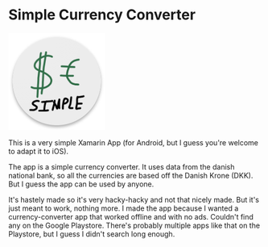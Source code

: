 # Simple Currency Converter

![Simple Currency Converter Logo](SimpleCurrencyConverter/SimpleCurrencyConverter.Android/Resources/mipmap-xxxhdpi/icon.png)

This is a very simple Xamarin App (for Android, but I guess you're welcome to adapt it to iOS).

The app is a simple currency converter. It uses data from the danish national bank, so all the currencies are based off the Danish Krone (DKK). But I guess the app can be used by anyone. 

It's hastely made so it's very hacky-hacky and not that nicely made. But it's just meant to work, nothing more. I made the app because I wanted a currency-converter app that worked offline and with no ads. Couldn't find any on the Google Playstore. There's probably multiple apps like that on the Playstore, but I guess I didn't search long enough.

